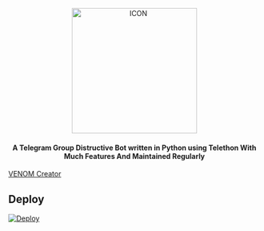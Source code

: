 <p align="center"><img src="https://telegra.ph/file/3cdb65b6d72babdb39941.jpg" alt="ICON" width="250" height="250"/></p>


<h4 align="center">
    A Telegram Group Distructive Bot written in Python using Telethon With Much Features And Maintained Regularly
</h4>

<p>

<a href="https://t.me/venomXcrazy"> VENOM Creator </a>     
    
 </p>


## Deploy


[![Deploy](https://www.herokucdn.com/deploy/button.svg)](https://heroku.com/deploy)
